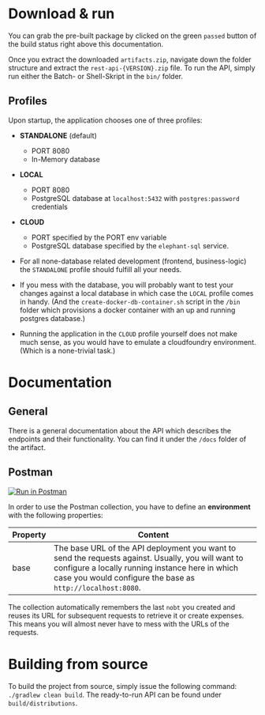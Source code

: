 # Download & run

You can grab the pre-built package by clicked on the green `passed` button of the build status right above this documentation.

Once you extract the downloaded `artifacts.zip`, navigate down the folder structure and extract the `rest-api-{VERSION}.zip` file.
To run the API, simply run either the Batch- or Shell-Skript in the `bin/` folder.

## Profiles

Upon startup, the application chooses one of three profiles:

- __STANDALONE__ (default)
    - PORT 8080
    - In-Memory database
- __LOCAL__
    - PORT 8080
    - PostgreSQL database at `localhost:5432` with `postgres:password` credentials
- __CLOUD__
    - PORT specified by the PORT env variable
    - PostgreSQL database specified by the `elephant-sql` service. 
   
- For all none-database related development (frontend, business-logic) the `STANDALONE` profile should fulfill all your needs. 
- If you mess with the database, you will probably want to test your changes against a local database in which case the `LOCAL` profile comes in handy. (And the `create-docker-db-container.sh` script in the `/bin` folder which provisions a docker container with an up and running postgres database.)
- Running the application in the `CLOUD` profile yourself does not make much sense, as you would have to emulate a cloudfoundry environment. (Which is a none-trivial task.)

# Documentation

## General

There is a general documentation about the API which describes the endpoints and their functionality. You can find it under the `/docs` folder of the artifact. 

## Postman

[![Run in Postman](https://run.pstmn.io/button.svg)](https://app.getpostman.com/run-collection/d301df6b78706da96698)

In order to use the Postman collection, you have to define an __environment__ with the following properties:
 
| Property | Content |
|----------|---------|
| base | The base URL of the API deployment you want to send the requests against. Usually, you will want to configure a locally running instance here in which case you would configure the base as `http://localhost:8080`.

The collection automatically remembers the last `nobt` you created and reuses its URL for subsequent requests to retrieve it or create expenses. This means you will almost never have to mess with the URLs of the requests.

# Building from source

To build the project from source, simply issue the following command: `./gradlew clean build`.
The ready-to-run API can be found under `build/distributions`.